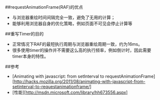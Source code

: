 ##requestAnimationFrame(RAF)的优点
* 与浏览器重绘时间间隔完全一致，避免了无用的计算；
* 能够利用浏览器自身的优化策略，例如页面不可见会停止计算等

##重写Timer的目的
* 正常情况下RAF的最短执行周期与浏览器重绘周期一致，约为16ms。
* 很多使用timer的操作并不需要这么高的执行频率，例如倒计时，因此需要timer本身的特性。

##参考
* [Animating with javascript: from setInterval to requestAnimationFrame][http://hacks.mozilla.org/2011/08/animating-with-javascript-from-setinterval-to-requestanimationframe/]
* [性能][http://msdn.microsoft.com/library/hh673556.aspx]